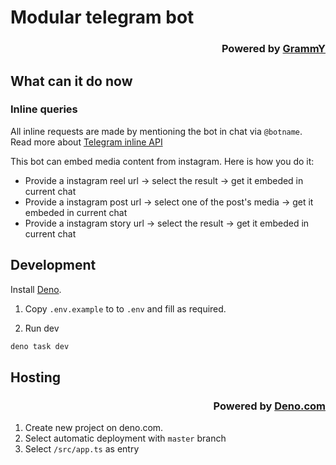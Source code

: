 # Modular telegram bot

<div align="right">

### Powered by [GrammY](https://github.com/grammyjs/grammY)

</div>

## What can it do now

### Inline queries

All inline requests are made by mentioning the bot in chat via `@botname`.
Read more about [Telegram inline API](https://core.telegram.org/bots/inline)

This bot can embed media content from instagram. Here is how you do it:

- Provide a instagram reel url -> select the result -> get it embeded in current chat
- Provide a instagram post url -> select one of the post's media -> get it embeded in current chat
- Provide a instagram story url -> select the result -> get it embeded in current chat

## Development

Install [Deno](https://docs.deno.com/runtime/manual/getting_started/installation).

1. Copy `.env.example` to to `.env` and fill as required.

2. Run dev

```sh
deno task dev
```

## Hosting

<div align="right">

### Powered by [Deno.com](https://deno.com)

</div>

1. Create new project on deno.com.
2. Select automatic deployment with `master` branch
3. Select `/src/app.ts` as entry
